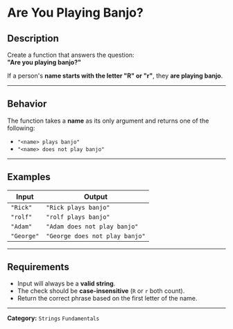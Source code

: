 # Are You Playing Banjo?

## Description
Create a function that answers the question:  
**"Are you playing banjo?"**

If a person's **name starts with the letter "R" or "r"**, they **are playing banjo**.

---

## Behavior
The function takes a **name** as its only argument and returns one of the following:

- `"<name> plays banjo"`  
- `"<name> does not play banjo"`

---

## Examples
| Input | Output |
|--------|---------|
| `"Rick"` | `"Rick plays banjo"` |
| `"rolf"` | `"rolf plays banjo"` |
| `"Adam"` | `"Adam does not play banjo"` |
| `"George"` | `"George does not play banjo"` |

---

## Requirements
- Input will always be a **valid string**.  
- The check should be **case-insensitive** (`R` or `r` both count).  
- Return the correct phrase based on the first letter of the name.  

---

**Category:** `Strings` `Fundamentals`
